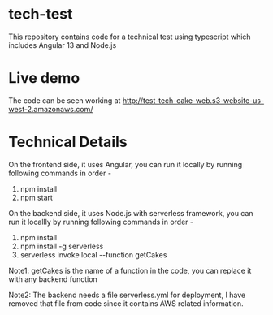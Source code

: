 # tech-test
This repository contains code for a technical test using typescript which includes Angular 13 and Node.js

# Live demo 
The code can be seen working at http://test-tech-cake-web.s3-website-us-west-2.amazonaws.com/

# Technical Details

On the frontend side, it uses Angular, you can run it locally by running following commands in order - 
1. npm install
2. npm start

On the backend side, it uses Node.js with serverless framework, you can run it locallly by running following commands in order - 
1. npm install
2. npm install -g serverless
3. serverless invoke local --function getCakes


Note1: getCakes is the name of a function in the code, you can replace it with any backend function

Note2: The backend needs a file serverless.yml for deployment, I have removed that file from code since it contains AWS related information.
